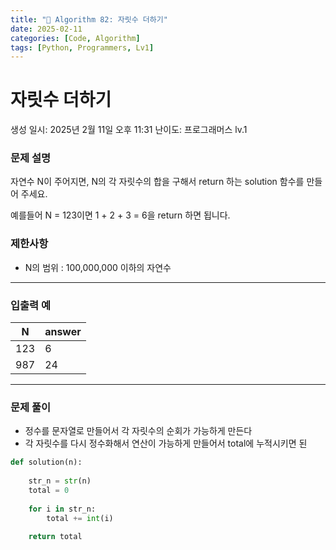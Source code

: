 ```yaml
---
title: "🧠 Algorithm 82: 자릿수 더하기"
date: 2025-02-11
categories: [Code, Algorithm]
tags: [Python, Programmers, Lv1]
---
```


# 자릿수 더하기

생성 일시: 2025년 2월 11일 오후 11:31
난이도: 프로그래머스 lv.1

### **문제 설명**

자연수 N이 주어지면, N의 각 자릿수의 합을 구해서 return 하는 solution 함수를 만들어 주세요.

예를들어 N = 123이면 1 + 2 + 3 = 6을 return 하면 됩니다.

### 제한사항

- N의 범위 : 100,000,000 이하의 자연수

---

### 입출력 예

| N | answer |
| --- | --- |
| 123 | 6 |
| 987 | 24 |

---

### 문제 풀이

- 정수를 문자열로 만들어서 각 자릿수의 순회가 가능하게 만든다
- 각 자릿수를 다시 정수화해서 연산이 가능하게 만들어서 total에 누적시키면 된

```python
def solution(n):
    
    str_n = str(n)
    total = 0
    
    for i in str_n:
        total += int(i)
        
    return total
```